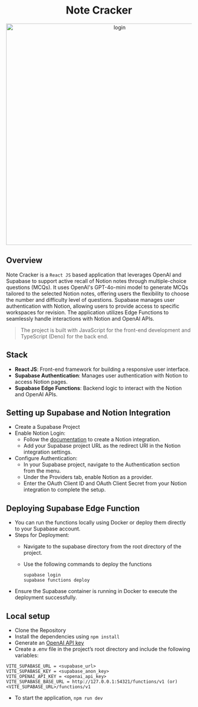 <h1 align="center">
Note Cracker
</h1>

<div align="center">
<p align="center">
<img width="600" alt="login" src="https://github.com/user-attachments/assets/d7dd592d-0ae3-47f0-8cc1-860eec793c55" style="text-align:center;" />
</p>
</div>

## Overview

Note Cracker is a `React JS` based application that leverages OpenAI and Supabase to support active recall of Notion notes through multiple-choice questions (MCQs). It uses OpenAI's GPT-4o-mini model to generate MCQs tailored to the selected Notion notes, offering users the flexibility to choose the number and difficulty level of questions. Supabase manages user authentication with Notion, allowing users to provide access to specific workspaces for revision. The application utilizes Edge Functions to seamlessly handle interactions with Notion and OpenAI APIs.

> The project is built with JavaScript for the front-end development and TypeScript (Deno) for the back end.

## Stack

- **React JS**: Front-end framework for building a responsive user interface.
- **Supabase Authentication**: Manages user authentication with Notion to access Notion pages.
- **Supabase Edge Functions**: Backend logic to interact with the Notion and OpenAI APIs.

## Setting up Supabase and Notion Integration

- Create a Supabase Project
- Enable Notion Login:
  - Follow the [documentation](https://supabase.com/docs/guides/auth/social-login/auth-notion?queryGroups=environment&environment=client&queryGroups=framework&framework=nextjs) to create a Notion integration.
  - Add your Supabase project URL as the redirect URI in the Notion integration settings.
- Configure Authentication:
  - In your Supabase project, navigate to the Authentication section from the menu.
  - Under the Providers tab, enable Notion as a provider.
  - Enter the OAuth Client ID and OAuth Client Secret from your Notion integration to complete the setup.

## Deploying Supabase Edge Function

- You can run the functions locally using Docker or deploy them directly to your Supabase account.
- Steps for Deployment:
  - Navigate to the supabase directory from the root directory of the project.
  - Use the following commands to deploy the functions

    ```
    supabase login
    supabase functions deploy
    ```
- Ensure the Supabase container is running in Docker to execute the deployment successfully.

## Local setup

- Clone the Repository
- Install the dependencies using `npm install`
- Generate an [OpenAI API key](https://platform.openai.com/account/api-keys)
- Create a .env file in the project’s root directory and include the following variables:
```
VITE_SUPABASE_URL = <supabase_url>
VITE_SUPABASE_KEY = <supabase_anon_key>
VITE_OPENAI_API_KEY = <openai_api_key>
VITE_SUPABASE_BASE_URL = http://127.0.0.1:54321/functions/v1 (or) <VITE_SUPABASE_URL>/functions/v1
```
- To start the application, `npm run dev`



